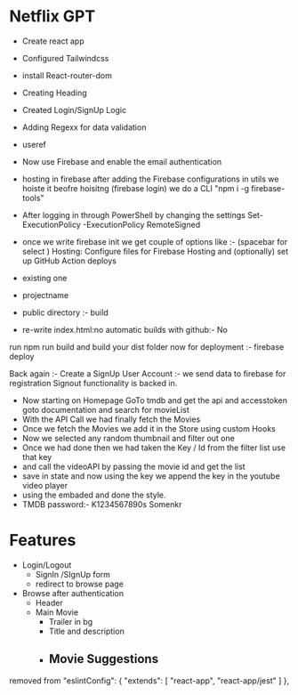 # Netflix GPT

- Create react app
- Configured Tailwindcss
- install React-router-dom
- Creating Heading
- Created Login/SignUp Logic
- Adding Regexx for data validation
- useref
- Now use Firebase and enable the email authentication 
- hosting in firebase 
    after adding the Firebase configurations in utils we hoiste it
    beofre hoisitng (firebase login) we do a CLI "npm i -g firebase-tools"

- After logging in through PowerShell by changing the settings 
 Set-ExecutionPolicy -ExecutionPolicy RemoteSigned

 - once we write firebase init we get couple of options like :- (spacebar for select )
  Hosting: Configure files for Firebase Hosting and (optionally) set up GitHub Action deploys 
 - existing one 
 - projectname 
- public directory :- build
- re-write index.html:no
automatic builds with github:- No 

run npm run build and build your dist folder
now for deployment :- firebase deploy 

Back again :- Create a SignUp 
User Account :- we send data to firebase for registration
Signout functionality is backed in.
- Now starting on Homepage
    GoTo tmdb and get the api and accesstoken
    goto documentation and search for movieList
- With the API Call we had finally fetch the Movies
- Once we fetch the Movies we add it in the Store using custom Hooks
- Now we selected any random thumbnail and filter out one 
- Once we had done then we had taken the Key / Id from the filter list use that key
- and call the videoAPI by passing the movie id and get the list
- save in state and now using the key we append the key in the youtube video player
- using the embaded and done the style.
- TMDB password:- K1234567890s Somenkr

# Features 

- Login/Logout 
    - SignIn /SIgnUp form
    - redirect to browse page
- Browse after authentication
    - Header
    - Main Movie
        - Trailer in bg
        - Title and description
        - Movie Suggestions
            - 


removed from 
"eslintConfig": {
    "extends": [
      "react-app",
      "react-app/jest"
    ]
  },